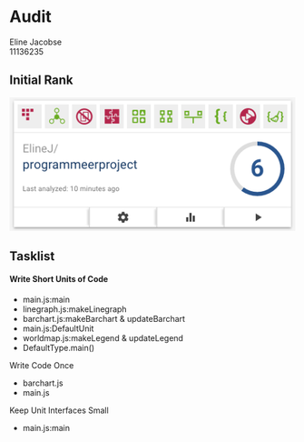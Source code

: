 # Audit

Eline Jacobse  
11136235  

## Initial Rank

![Better Code Hub](doc/bettercodehub.png)

## Tasklist

#### Write Short Units of Code
- main.js:main
- linegraph.js:makeLinegraph
- barchart.js:makeBarchart & updateBarchart
- main.js:DefaultUnit
- worldmap.js:makeLegend & updateLegend
- DefaultType.main()

Write Code Once
- barchart.js
- main.js


Keep Unit Interfaces Small
- main.js:main
